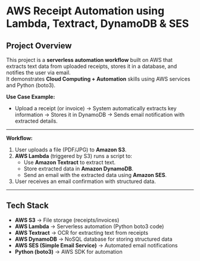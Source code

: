 # AWS Receipt Automation using Lambda, Textract, DynamoDB & SES  

## Project Overview  
This project is a **serverless automation workflow** built on AWS that extracts text data from uploaded receipts, stores it in a database, and notifies the user via email.  
It demonstrates **Cloud Computing + Automation** skills using AWS services and Python (boto3).  

**Use Case Example:**  
- Upload a receipt (or invoice) → System automatically extracts key information → Stores it in DynamoDB → Sends email notification with extracted details.  

---

**Workflow:**  
1. User uploads a file (PDF/JPG) to **Amazon S3**.  
2. **AWS Lambda** (triggered by S3) runs a script to:  
   - Use **Amazon Textract** to extract text.  
   - Store extracted data in **Amazon DynamoDB**.  
   - Send an email with the extracted data using **Amazon SES**.  
3. User receives an email confirmation with structured data.  

---

## Tech Stack  

- **AWS S3** → File storage (receipts/invoices)  
- **AWS Lambda** → Serverless automation (Python boto3 code)  
- **AWS Textract** → OCR for extracting text from receipts  
- **AWS DynamoDB** → NoSQL database for storing structured data  
- **AWS SES (Simple Email Service)** → Automated email notifications  
- **Python (boto3)** → AWS SDK for automation  
